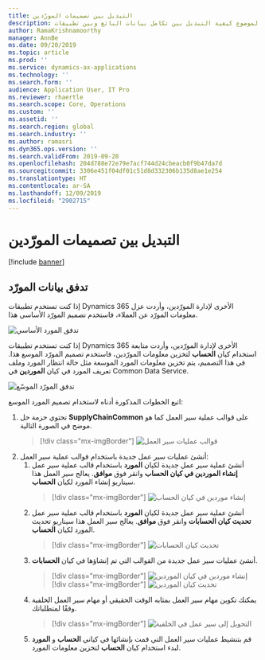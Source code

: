 ```yaml
---
title: التبديل بين تصميمات المورّدين
description: يصف هذا الموضوع كيفية التبديل بين تكامل بيانات البائع وبين تطبيقات Finance and Operations و Common Data Service.
author: RamaKrishnamoorthy
manager: AnnBe
ms.date: 09/20/2019
ms.topic: article
ms.prod: ''
ms.service: dynamics-ax-applications
ms.technology: ''
ms.search.form: ''
audience: Application User, IT Pro
ms.reviewer: rhaertle
ms.search.scope: Core, Operations
ms.custom: ''
ms.assetid: ''
ms.search.region: global
ms.search.industry: ''
ms.author: ramasri
ms.dyn365.ops.version: ''
ms.search.validFrom: 2019-09-20
ms.openlocfilehash: 204d788e72e79e7acf744d24cbeacb0f9b47da7d
ms.sourcegitcommit: 3306e451f04df01c51d8d332306b135d8ae1e254
ms.translationtype: HT
ms.contentlocale: ar-SA
ms.lasthandoff: 12/09/2019
ms.locfileid: "2902715"
---
```

# <a name="switch-between-vendor-designs"></a>التبديل بين تصميمات المورّدين

[!include [banner](../includes/banner.md)]

## <a name="vendor-data-flow"></a>تدفق بيانات المورّد 

إذا كنت تستخدم تطبيقات Dynamics 365 الأخرى لإدارة المورّدين، وأردت عزل معلومات المورّد عن العملاء، فاستخدم تصميم المورّد الأساسي هذا.  

![تدفق المورد الأساسي](media/dual-write-vendor-data-flow.png)
 
إذا كنت تستخدم تطبيقات Dynamics 365 الأخرى لإدارة المورّدين، وأردت متابعة استخدام كيان **الحساب** لتخزين معلومات المورّدين، فاستخدم تصميم المورّد الموسع هذا. في هذا التصميم، يتم تخزين معلومات المورد الموسعة مثل حالة انتظار المورد وملف تعريف المورد في كيان **الموردين** في Common Data Service. 

![تدفق المورّد الموسّع](media/dual-write-vendor-detail.jpg)
 
اتبع الخطوات المذكورة أدناه لاستخدام تصميم المورد الموسع: 
 
1. تحتوي حزمة حل **SupplyChainCommon** على قوالب عملية سير العمل كما هو موضح في الصورة التالية.
    > [!div class="mx-imgBorder"]
    > ![قوالب عمليات سير العمل](media/dual-write-switch-3.png)
2. أنشئ عمليات سير عمل جديدة باستخدام قوالب عملية سير العمل: 
    1. أنشئ عملية سير عمل جديدة لكيان **المورد** باستخدام قالب عملية سير عمل **إنشاء الموردين في كيان الحساب** وانقر فوق **موافق**. يعالج سير العمل هذا سيناريو إنشاء المورد لكيان **الحساب**.
        > [!div class="mx-imgBorder"]
        > ![إنشاء موردين في كيان الحساب](media/dual-write-switch-4.png)
    2. أنشئ عملية سير عمل جديدة لكيان **المورد** باستخدام قالب عملية سير عمل **تحديث كيان الحسابات** وانقر فوق **موافق**. يعالج سير العمل هذا سيناريو تحديث المورد لكيان **الحساب**. 
        > [!div class="mx-imgBorder"]
        > ![تحديث كيان الحسابات](media/dual-write-switch-5.png)
    3. أنشئ عمليات سير عمل جديدة من القوالب التي تم إنشاؤها في كيان **الحسابات**. 
        > [!div class="mx-imgBorder"]
        > ![إنشاء موردين في كيان الموردين](media/dual-write-switch-6.png)
        > [!div class="mx-imgBorder"]
        > ![تحديث كيان الموردين](media/dual-write-switch-7.png)
    4. يمكنك تكوين مهام سير العمل بمثابه الوقت الحقيقي أو مهام سير العمل الخلفية وفقًا لمتطلباتك. 
        > [!div class="mx-imgBorder"]
        > ![التحويل إلى سير عمل في الخلفية](media/dual-write-switch-8.png)
    5. قم بتنشيط عمليات سير العمل التي قمت بإنشائها في كياني **الحساب** و **المورد** لبدء استخدام كيان **الحساب** لتخزين معلومات المورد. 
 
